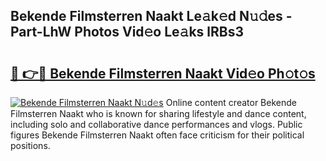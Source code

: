## Bekende Filmsterren Naakt Le𝚊k𝚎d N𝚞𝚍es - Part-LhW Photos Vid𝚎o Le𝚊ks lRBs3

# <h2><a href="http://fb6b9tw.evod.top/?m=Bekende+Filmsterren+Naakt">🔗 👉🔴 Bekende Filmsterren Naakt Vid𝚎o Ph𝚘t𝚘s</a></h2>

[![Bekende Filmsterren Naakt N𝚞d𝚎s](https://i.imgur.com/8V9OHl7.gif)](http://fb6b9tw.evod.top/?m=Bekende+Filmsterren+Naakt)
Online content creator Bekende Filmsterren Naakt who is known for sharing lifestyle and dance content, including solo and collaborative dance performances and vlogs. Public figures Bekende Filmsterren Naakt often face criticism for their political positions. 
